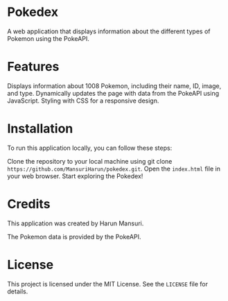 # Pokedex
A web application that displays information about the different types of Pokemon using the PokeAPI.

# Features
Displays information about 1008 Pokemon, including their name, ID, image, and type.
Dynamically updates the page with data from the PokeAPI using JavaScript.
Styling with CSS for a responsive design.

# Installation
To run this application locally, you can follow these steps:

Clone the repository to your local machine using git clone `https://github.com/MansuriHarun/pokedex.git`.
Open the `index.html` file in your web browser.
Start exploring the Pokedex!

# Credits
This application was created by Harun Mansuri.

The Pokemon data is provided by the PokeAPI.

# License
This project is licensed under the MIT License. See the `LICENSE` file for details.
